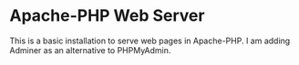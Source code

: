 # Apache-PHP Web Server
This is a basic installation to serve web pages in Apache-PHP. I am adding Adminer as an alternative to PHPMyAdmin.


